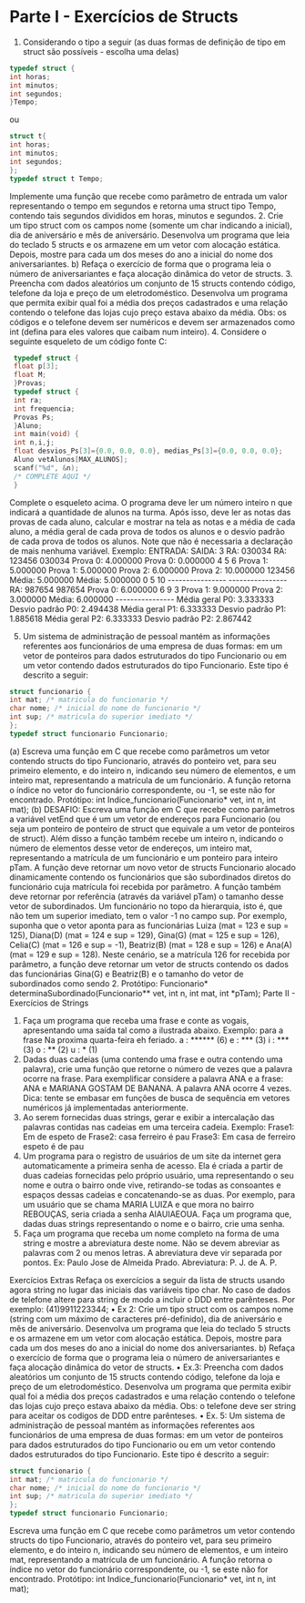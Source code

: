 # Parte I - Exercícios de Structs
1. Considerando o tipo a seguir (as duas formas de definição de tipo em struct são possíveis - escolha uma delas)
```C 
typedef struct {
int horas;
int minutos;
int segundos;
}Tempo;
```
ou
``` C
struct t{
int horas;
int minutos;
int segundos;
};
typedef struct t Tempo;
```
Implemente uma função que recebe como parâmetro de entrada um valor representando o tempo em segundos e retorna
uma struct tipo Tempo, contendo tais segundos divididos em horas, minutos e segundos.
2. Crie um tipo struct com os campos nome (somente um char indicando a inicial), dia de aniversário e mês de aniversário.
Desenvolva um programa que leia do teclado 5 structs e os armazene em um vetor com alocação estática. Depois,
mostre para cada um dos meses do ano a inicial do nome dos aniversariantes.
b) Refaça o exercício de forma que o programa leia o número de aniversariantes e faça alocação dinâmica do vetor de
structs.
3. Preencha com dados aleatórios um conjunto de 15 structs contendo código, telefone da loja e preço de um eletrodoméstico. Desenvolva um programa que permita exibir qual foi a média dos preços cadastrados e uma relação contendo
o telefone das lojas cujo preço estava abaixo da média. Obs: os códigos e o telefone devem ser numéricos e devem ser
armazenados como int (defina para eles valores que caibam num inteiro).
4. Considere o seguinte esqueleto de um código fonte C:
``` C
 typedef struct {
 float p[3];
 float M;
 }Provas;
 typedef struct {
 int ra;
 int frequencia;
 Provas Ps;
 }Aluno;
 int main(void) {
 int n,i,j;
 float desvios_Ps[3]={0.0, 0.0, 0.0}, medias_Ps[3]={0.0, 0.0, 0.0};
 Aluno vetAlunos[MAX_ALUNOS];
 scanf("%d", &n);
 /* COMPLETE AQUI */
 }
```
Complete o esqueleto acima. O programa deve ler um número inteiro n que indicará a quantidade de alunos na turma.
    Após isso, deve ler as notas das provas de cada aluno, calcular e mostrar na tela as notas e a média de cada aluno,
    a média geral de cada prova de todos os alunos e o desvio padrão de cada prova de todos os alunos. Note que não é
    necessaria a declaração de mais nenhuma variável. Exemplo:
    ENTRADA: SAIDA:
    3 RA: 030034 RA: 123456
    030034 Prova 0: 4.000000 Prova 0: 0.000000
    4 5 6 Prova 1: 5.000000 Prova 1: 5.000000
    Prova 2: 6.000000 Prova 2: 10.000000
    123456 Média: 5.000000 Média: 5.000000
    0 5 10 ---------------- ----------------
    RA: 987654
    987654 Prova 0: 6.000000
    6 9 3 Prova 1: 9.000000
    Prova 2: 3.000000
    Média: 6.000000
    ----------------
    Média geral P0: 3.333333
    Desvio padrão P0: 2.494438
    Média geral P1: 6.333333
    Desvio padrão P1: 1.885618
    Média geral P2: 6.333333
    Desvio padrão P2: 2.867442

5. Um sistema de administração de pessoal mantém as informações referentes aos funcionários de uma empresa de duas
formas: em um vetor de ponteiros para dados estruturados do tipo Funcionario ou em um vetor contendo dados
estruturados do tipo Funcionario. Este tipo é descrito a seguir:
``` C
struct funcionario {
int mat; /* matricula do funcionario */
char nome; /* inicial do nome do funcionario */
int sup; /* matricula do superior imediato */
};
typedef struct funcionario Funcionario;
```
(a) Escreva uma função em C que recebe como parâmetros um vetor contendo structs do tipo Funcionario,
através do ponteiro vet, para seu primeiro elemento, e do inteiro n, indicando seu número de elementos, e um
inteiro mat, representando a matrícula de um funcionário. A função retorna o índice no vetor do funcionário
correspondente, ou -1, se este não for encontrado. Protótipo:
int Indice_funcionario(Funcionario* vet, int n, int mat);
(b) DESAFIO: Escreva uma função em C que recebe como parâmetros a variável vetEnd que é um um vetor de
endereços para Funcionario (ou seja um ponteiro de ponteiro de struct que equivale a um vetor de ponteiros
de struct). Além disso a função também recebe um inteiro n, indicando o número de elementos desse vetor de
endereços, um inteiro mat, representando a matrícula de um funcionário e um ponteiro para inteiro pTam. A função
deve retornar um novo vetor de structs Funcionario alocado dinamicamente contendo os funcionários que são
subordinados diretos do funcionário cuja matrícula foi recebida por parâmetro. A função também deve retornar
por referência (através da variável pTam) o tamanho desse vetor de subordinados. Um funcionário no topo da
hierarquia, isto é, que não tem um superior imediato, tem o valor -1 no campo sup. Por exemplo, suponha que o
vetor aponta para as funcionárias Luiza (mat = 123 e sup = 125), Diana(D) (mat = 124 e sup = 129), Gina(G)
(mat = 125 e sup = 126), Celia(C) (mat = 126 e sup = -1), Beatriz(B) (mat = 128 e sup = 126) e Ana(A) (mat
= 129 e sup = 128). Neste cenário, se a matrícula 126 for recebida por parâmetro, a função deve retornar um
vetor de structs contendo os dados das funcionárias Gina(G) e Beatriz(B) e o tamanho do vetor de subordinados
como sendo 2. Protótipo:
Funcionario* determinaSubordinado(Funcionario** vet, int n, int mat, int *pTam);
Parte II - Exercícios de Strings
1. Faça um programa que receba uma frase e conte as vogais, apresentando uma saída tal como a ilustrada abaixo.
Exemplo: para a frase Na proxima quarta-feira eh feriado.
a : ****** (6)
e : *** (3)
i : *** (3)
o : ** (2)
u : * (1)
2. Dadas duas cadeias (uma contendo uma frase e outra contendo uma palavra), crie uma função que retorne o número de
vezes que a palavra ocorre na frase. Para exemplificar considere a palavra ANA e a frase: ANA e MARIANA GOSTAM DE
BANANA. A palavra ANA ocorre 4 vezes. Dica: tente se embasar em funções de busca de sequência em vetores numéricos
já implementadas anteriormente.
3. Ao serem fornecidas duas strings, gerar e exibir a intercalação das palavras contidas nas cadeias em uma terceira cadeia.
Exemplo:
Frase1: Em de espeto de
Frase2: casa ferreiro é pau
Frase3: Em casa de ferreiro espeto é de pau
4. Um programa para o registro de usuários de um site da internet gera automaticamente a primeira senha de acesso.
Ela é criada a partir de duas cadeias fornecidas pelo próprio usuário, uma representando o seu nome e outra o bairro
onde vive, retirando-se todas as consoantes e espaços dessas cadeias e concatenando-se as duas. Por exemplo, para
um usuário que se chama MARIA LUIZA e que mora no bairro REBOUÇAS, seria criada a senha AIAUIAEOUA. Faça um
programa que, dadas duas strings representando o nome e o bairro, crie uma senha.
5. Faça um programa que receba um nome completo na forma de uma string e mostre a abreviatura deste nome. Não se
devem abreviar as palavras com 2 ou menos letras. A abreviatura deve vir separada por pontos. Ex: Paulo Jose de
Almeida Prado. Abreviatura: P. J. de A. P.

Exercícios Extras
Refaça os exercícios a seguir da lista de structs usando agora string no lugar das iniciais das variáveis tipo char. No caso
de dados de telefone altere para string de modo a incluir o DDD entre parênteses. Por exemplo: (41)9911223344;
• Ex 2: Crie um tipo struct com os campos nome (string com um máximo de caracteres pré-definido), dia de aniversário
e mês de aniversário. Desenvolva um programa que leia do teclado 5 structs e os armazene em um vetor com alocação
estática. Depois, mostre para cada um dos meses do ano a inicial do nome dos aniversariantes.
b) Refaça o exercício de forma que o programa leia o número de aniversariantes e faça alocação dinâmica do vetor de
structs.
• Ex.3: Preencha com dados aleatórios um conjunto de 15 structs contendo código, telefone da loja e preço de um
eletrodoméstico. Desenvolva um programa que permita exibir qual foi a média dos preços cadastrados e uma relação
contendo o telefone das lojas cujo preço estava abaixo da média. Obs: o telefone deve ser string para aceitar os codigos
de DDD entre parênteses.
• Ex. 5: Um sistema de administração de pessoal mantém as informações referentes aos funcionários de uma empresa de
duas formas: em um vetor de ponteiros para dados estruturados do tipo Funcionario ou em um vetor contendo dados
estruturados do tipo Funcionario. Este tipo é descrito a seguir:
``` C
struct funcionario {
int mat; /* matricula do funcionario */
char nome; /* inicial do nome do funcionario */
int sup; /* matricula do superior imediato */
};
typedef struct funcionario Funcionario;
```
Escreva uma função em C que recebe como parâmetros um vetor contendo structs do tipo Funcionario, através
do ponteiro vet, para seu primeiro elemento, e do inteiro n, indicando seu número de elementos, e um inteiro mat,
representando a matrícula de um funcionário. A função retorna o índice no vetor do funcionário correspondente, ou
-1, se este não for encontrado. Protótipo:
int Indice_funcionario(Funcionario* vet, int n, int mat);
